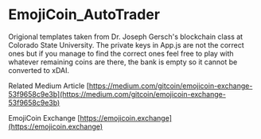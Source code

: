# EmojiCoin_AutoTrader

Origional templates taken from Dr. Joseph Gersch's blockchain class at Colorado State University. The private keys in App.js are not the correct ones but if you manage to find the correct ones feel free to play with whatever remaining coins are there, the bank is empty so it cannot be converted to xDAI.

Related Medium Article
[https://medium.com/gitcoin/emojicoin-exchange-53f9658c9e3b](https://medium.com/gitcoin/emojicoin-exchange-53f9658c9e3b)

EmojiCoin Exchange
[https://emojicoin.exchange](https://emojicoin.exchange)
